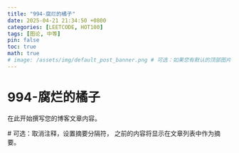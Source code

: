 ```yaml
---
title: "994-腐烂的橘子"
date: 2025-04-21 21:34:50 +0800
categories: [LEETCODE, HOT100]
tags: [图论, 中等]
pin: false
toc: true
math: true
# image: /assets/img/default_post_banner.png # 可选：如果您有默认的顶部图片，取消注释并修改路径
---
```


# 994-腐烂的橘子

在此开始撰写您的博客文章内容。

<!--more--> # 可选：取消注释，设置摘要分隔符，<!--more--> 之前的内容将显示在文章列表中作为摘要。

